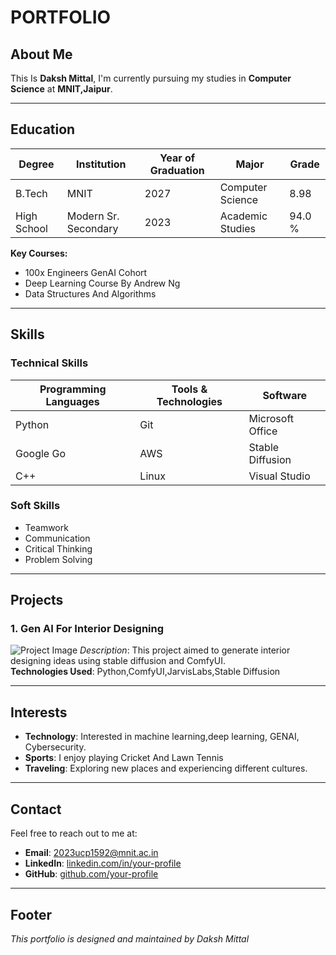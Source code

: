 # PORTFOLIO

## About Me

This Is **Daksh Mittal**, I'm currently pursuing my studies in **Computer Science** at **MNIT,Jaipur**.

---

## Education

| **Degree**          | **Institution**        | **Year of Graduation** | **Major**             | **Grade** |
|---------------------|------------------------|------------------------|-----------------------|------|
 | B.Tech             | MNIT                    | 2027                  | Computer Science      |8.98|
| High School         | Modern Sr. Secondary    | 2023                | Academic Studies        |94.0 %|

**Key Courses:**
- 100x Engineers GenAI Cohort
- Deep Learning Course By Andrew Ng
- Data Structures And Algorithms
 
---

## Skills

### Technical Skills
| **Programming Languages** | **Tools & Technologies** | **Software**         |
|---------------------------|--------------------------|----------------------|
| Python                    | Git                      | Microsoft Office     |
| Google Go                     | AWS                 | Stable Diffusion      |
| C++                       | Linux                    | Visual Studio        |

### Soft Skills
- Teamwork
- Communication
- Critical Thinking
- Problem Solving

---

## Projects

### 1. **Gen AI For Interior Designing**
![Project Image](https://i0.wp.com/www.quytech.com/blog/wp-content/uploads/2024/07/the-future-of-generative-ai-in-interior-design-.png?resize=768%2C512&ssl=1)
*Description*: This project aimed to generate interior designing ideas using stable diffusion and ComfyUI.  
**Technologies Used**: Python,ComfyUI,JarvisLabs,Stable Diffusion

---

## Interests

- **Technology**: Interested in machine learning,deep learning, GENAI, Cybersecurity.
- **Sports**: I enjoy playing Cricket And Lawn Tennis
- **Traveling**: Exploring new places and experiencing different cultures.
---

## Contact

Feel free to reach out to me at:

- **Email**: [2023ucp1592@mnit.ac.in](2023ucp1592@mnit.ac.in)
- **LinkedIn**: [linkedin.com/in/your-profile](https://linkedin.com/in/your-profile)
- **GitHub**: [github.com/your-profile](https://github.com/your-profile)

---

## Footer
*This portfolio is designed and maintained by Daksh Mittal*  
